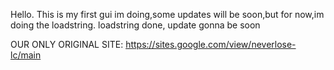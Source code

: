 Hello. This is my first gui im doing,some updates will be soon,but for now,im doing the loadstring.
loadstring done, update gonna be soon

OUR ONLY ORIGINAL SITE:
https://sites.google.com/view/neverlose-lc/main
